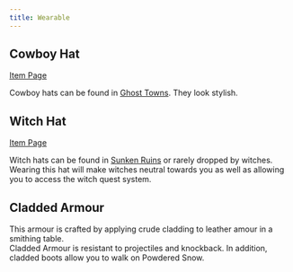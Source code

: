 ```yaml
---
title: Wearable
---
```


## Cowboy Hat  
[Item Page](../content/items/cowboy_hat)

Cowboy hats can be found in [Ghost Towns](../features/world#ghost-town). They look stylish.

## Witch Hat  
[Item Page](../content/items/witch_hat)

Witch hats can be found in [Sunken Ruins](../features/world#sunken-ruins) or rarely dropped by witches.  
Wearing this hat will make witches neutral towards you as well as allowing you to access the witch quest system.

## Cladded Armour  
This armour is crafted by applying crude cladding to leather amour in a smithing table.  
Cladded Armour is resistant to projectiles and knockback. In addition, cladded boots allow you to walk on Powdered Snow.